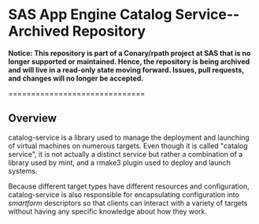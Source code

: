 # SAS App Engine Catalog Service-- Archived Repository  
**Notice: This repository is part of a Conary/rpath project at SAS that is no longer supported or maintained. Hence, the repository is being archived and will live in a read-only state moving forward. Issues, pull requests, and changes will no longer be accepted.**

==============================

Overview
--------

catalog-service is a library used to manage the deployment and launching of
virtual machines on numerous targets. Even though it is called "catalog
service", it is not actually a distinct service but rather a combination of a
library used by mint, and a rmake3 plugin used to deploy and launch systems.

Because different target types have different resources and configuration,
catalog-service is also responsible for encapsulating configuration into
*smartform* descriptors so that clients can interact with a variety of targets
without having any specific knowledge about how they work.
